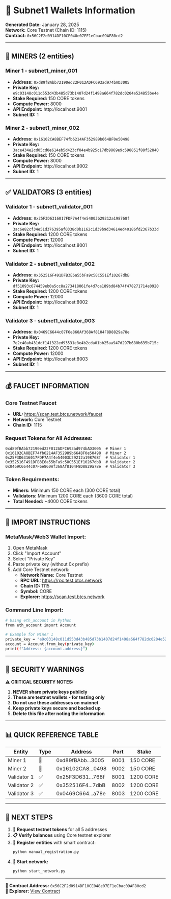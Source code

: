 # 🔐 **Subnet1 Wallets Information**

**Generated Date:** January 28, 2025  
**Network:** Core Testnet (Chain ID: 1115)  
**Contract:** `0x56C2F2d0914DF10CE048e07EF1eCbac09AF80cd2`

---

## 🔨 **MINERS (2 entities)**

### **Miner 1 - subnet1_miner_001**
- **Address:** `0xd89fBAbb72190ed22F012ADFC693ad974bAD3005`
- **Private Key:** `e9c03148c011d553d43b485d73b1407d24f1498a664f782dc0204e524855be4e`
- **Stake Required:** 150 CORE tokens
- **Compute Power:** 8000
- **API Endpoint:** http://localhost:9001
- **Subnet ID:** 1

### **Miner 2 - subnet1_miner_002**
- **Address:** `0x16102CA8BEF74fb6214AF352989b664BF0e50498`
- **Private Key:** `3ace434e2cd05cd0e614eb5d423cf04e4b925c17db9869e9c598851f88f52840`
- **Stake Required:** 150 CORE tokens
- **Compute Power:** 8000
- **API Endpoint:** http://localhost:9002
- **Subnet ID:** 1

---

## ✅ **VALIDATORS (3 entities)**

### **Validator 1 - subnet1_validator_001**
- **Address:** `0x25F3D6316017FDF7A4f4e54003b29212a198768f`
- **Private Key:** `3ac6e82cf34e51d376395af0338d0b1162c1d39b9d34614ed40186fd2367b33d`
- **Stake Required:** 1200 CORE tokens
- **Compute Power:** 12000
- **API Endpoint:** http://localhost:8001
- **Subnet ID:** 1

### **Validator 2 - subnet1_validator_002**
- **Address:** `0x352516F491DFB3E6a55bFa9c58C551Ef10267dbB`
- **Private Key:** `df51093c674459eb0a5cc8a273418061fe4d7ca189bd84b74f478271714e0920`
- **Stake Required:** 1200 CORE tokens
- **Compute Power:** 12000
- **API Endpoint:** http://localhost:8002
- **Subnet ID:** 1

### **Validator 3 - subnet1_validator_003**
- **Address:** `0x0469C6644c07F6e860Af368Af8104F8D8829a78e`
- **Private Key:** `7e2c40ab431ddf141322ed93531e8e4b2cda01bb25aa947d297b680b635b715c`
- **Stake Required:** 1200 CORE tokens
- **Compute Power:** 12000
- **API Endpoint:** http://localhost:8003
- **Subnet ID:** 1

---

## 💰 **FAUCET INFORMATION**

### **Core Testnet Faucet**
- **URL:** https://scan.test.btcs.network/faucet
- **Network:** Core Testnet
- **Chain ID:** 1115

### **Request Tokens for All Addresses:**

```
0xd89fBAbb72190ed22F012ADFC693ad974bAD3005  # Miner 1
0x16102CA8BEF74fb6214AF352989b664BF0e50498  # Miner 2
0x25F3D6316017FDF7A4f4e54003b29212a198768f  # Validator 1
0x352516F491DFB3E6a55bFa9c58C551Ef10267dbB  # Validator 2
0x0469C6644c07F6e860Af368Af8104F8D8829a78e  # Validator 3
```

### **Token Requirements:**
- **Miners:** Minimum 150 CORE each (300 CORE total)
- **Validators:** Minimum 1200 CORE each (3600 CORE total)
- **Total Needed:** ~4000 CORE tokens

---

## 🔄 **IMPORT INSTRUCTIONS**

### **MetaMask/Web3 Wallet Import:**
1. Open MetaMask
2. Click "Import Account"
3. Select "Private Key"
4. Paste private key (without 0x prefix)
5. Add Core Testnet network:
   - **Network Name:** Core Testnet
   - **RPC URL:** https://rpc.test.btcs.network
   - **Chain ID:** 1115
   - **Symbol:** CORE
   - **Explorer:** https://scan.test.btcs.network

### **Command Line Import:**
```bash
# Using eth_account in Python
from eth_account import Account

# Example for Miner 1
private_key = "e9c03148c011d553d43b485d73b1407d24f1498a664f782dc0204e524855be4e"
account = Account.from_key(private_key)
print(f"Address: {account.address}")
```

---

## 🔐 **SECURITY WARNINGS**

⚠️ **CRITICAL SECURITY NOTES:**
1. **NEVER share private keys publicly**
2. **These are testnet wallets - for testing only**
3. **Do not use these addresses on mainnet**
4. **Keep private keys secure and backed up**
5. **Delete this file after noting the information**

---

## 📊 **QUICK REFERENCE TABLE**

| Entity | Type | Address | Port | Stake |
|--------|------|---------|------|-------|
| Miner 1 | 🔨 | 0xd89fBAbb...3005 | 9001 | 150 CORE |
| Miner 2 | 🔨 | 0x16102CA8...0498 | 9002 | 150 CORE |
| Validator 1 | ✅ | 0x25F3D631...768f | 8001 | 1200 CORE |
| Validator 2 | ✅ | 0x352516F4...7dbB | 8002 | 1200 CORE |
| Validator 3 | ✅ | 0x0469C664...a78e | 8003 | 1200 CORE |

---

## 🎯 **NEXT STEPS**

1. **💸 Request testnet tokens** for all 5 addresses
2. **📋 Verify balances** using Core testnet explorer
3. **🔄 Register entities** with smart contract:
   ```bash
   python manual_registration.py
   ```
4. **🚀 Start network:**
   ```bash
   python start_network.py
   ```

---

**📍 Contract Address:** `0x56C2F2d0914DF10CE048e07EF1eCbac09AF80cd2`  
**🔗 Explorer:** [View Contract](https://scan.test.btcs.network/address/0x56C2F2d0914DF10CE048e07EF1eCbac09AF80cd2) 